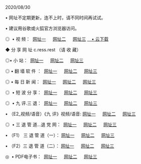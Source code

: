 <p>2020/08/30
<p>• 网址不定期更新，连不上时，请不同时间再试试。
<p>• 建议用谷歌或火狐官方浏览器访问。
<p>◎  • 视 频： 
<a href="http://tcz.fasoclash.com/" target="_blank">网址一</a> 　 
<a href="http://tbz.fasoclash.com/" target="_blank">网址二</a> 　 
<a href="http://taz.fasoclash.com/b.html" target="_blank">网址三</a>
<a href="https://disk.yandex.ru/d/wIUK0uxc3Gk4Ng" target="_blank">　• 云下载 </a></p>
<p>◆ 分 享 网 址  c.ress.rest   （请 收 藏） </p>

<p>◎•  小 站：  
<a href="http://tcz.fasoclash.com/f.html" target="_blank">网址一</a> 　 
<a href="http://tbz.fasoclash.com/h.html" target="_blank">网址二</a> 　 
<a href="http://taz.fasoclash.com/k/" target="_blank">网址三</a></p><p>

<p>◎  • 翻 墙 软 件 ：  
<a href="http://tcz.fasoclash.com/ff/" target="_blank">网址一</a> 　 
<a href="http://tbz.fasoclash.com/s/read/a1_nd.html" target="_blank">网址二</a> 　 
<a href="http://taz.fasoclash.com/ff/index.html" target="_blank">网址三</a></p>
<p>◎  • 每 日 新 闻：  
<a href="http://tcz.fasoclash.com/day/" target="_blank">网址一</a> 　 
<a href="http://tbz.fasoclash.com/day/" target="_blank">网址二</a> 　 
<a href="http://taz.fasoclash.com/day/index.html" target="_blank">网址三</a></p>
<p>◎   • 短 波 分 享：  
<a href="http://tcz.fasoclash.com/h/" target="_blank">网址一</a> 　 
<a href="http://taz.fasoclash.com/h/" target="_blank">网址二</a> 　 
<a href="http://tbz.fasoclash.com/h/index.html" target="_blank">网址三</a></p>
<p>◎   • 九 评.三 退：  
<a href="http://tcz.fasoclash.com/t/" target="_blank">网址一</a> 　 
<a href="http://taz.fasoclash.com/v2/index.html" target="_blank">网址二</a> 　 
<a href="http://tbz.fasoclash.com/tt/index.html" target="_blank">网址三</a> 　</p>
<p>  • （E2_视频/语音）《九 评》视频/语音: 
<a href="http://tcz.fasoclash.com/7738.html" target="_blank">网址一</a> 　 
<a href="http://taz.fasoclash.com/7614.html" target="_blank">网址二</a> 　 
<a href="http://tbz.fasoclash.com/7633.html" target="_blank">网址三</a></p>
<p>◎   • 三 退 管 道...退 党 网：  
<a href="http://tcz.fasoclash.com/go/td1.html" target="_blank">网址一</a> 　 
<a href="http://taz.fasoclash.com/go/td2.html" target="_blank">网址二</a> 　 
<a href="http://tbz.fasoclash.com/go/td3.html" target="_blank">网址三</a></p>
<p>  • （F1） 三 退 管 道（一）： 
<a href="http://tcz.fasoclash.com/dd/" target="_blank">网址一</a> 　 
<a href="http://taz.fasoclash.com/s/read/a1_tdx.html" target="_blank">网址二</a> 　 
<a href="http://tbz.fasoclash.com/dd/" target="_blank">网址三</a></p>
<p>  • （F2）三 退 管 道（二）： 
<a href="http://taz.fasoclash.com/d/" target="_blank">网址一</a> 　 
<a href="http://tcz.fasoclash.com/d/index.html" target="_blank">网址二</a> 　 
<a href="http://tbz.fasoclash.com/d/" target="_blank">网址三</a></p>
<p>◎   • PDF电子书：  
<a href="http://tcz.fasoclash.com/p/" target="_blank">网址一</a> 　 
<a href="http://tbz.fasoclash.com/p/index.html" target="_blank">网址二</a> 　 
<a href="http://taz.fasoclash.com/p/" target="_blank">网址三</a></p>
